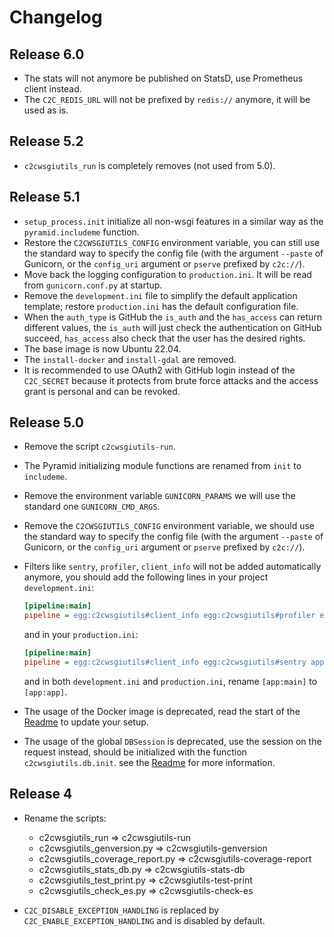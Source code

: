 # Changelog

## Release 6.0

- The stats will not anymore be published on StatsD, use Prometheus client instead.
- The `C2C_REDIS_URL` will not be prefixed by `redis://` anymore, it will be used as is.

## Release 5.2

- `c2cwsgiutils_run` is completely removes (not used from 5.0).

## Release 5.1

- `setup_process.init` initialize all non-wsgi features in a similar way as the `pyramid.includeme` function.
- Restore the `C2CWSGIUTILS_CONFIG` environment variable, you can still use the standard way to specify the
  config file (with the argument `--paste` of Gunicorn, or the `config_uri` argument or `pserve` prefixed
  by `c2c://`).
- Move back the logging configuration to `production.ini`. It will be read from `gunicorn.conf.py` at startup.
- Remove the `development.ini` file to simplify the default application template; restore `production.ini` has the default configuration file.
- When the `auth_type` is GitHub the `is_auth` and the `has_access` can return different values, the `is_auth` will just check
  the authentication on GitHub succeed, `has_access` also check that the user has the desired rights.
- The base image is now Ubuntu 22.04.
- The `install-docker` and `install-gdal` are removed.
- It is recommended to use OAuth2 with GitHub login instead of the `C2C_SECRET` because it protects from
  brute force attacks and the access grant is personal and can be revoked.

## Release 5.0

- Remove the script `c2cwsgiutils-run`.
- The Pyramid initializing module functions are renamed from `init` to `includeme`.
- Remove the environment variable `GUNICORN_PARAMS` we will use the standard one `GUNICORN_CMD_ARGS`.
- Remove the `C2CWSGIUTILS_CONFIG` environment variable, we should use the standard way to specify the
  config file (with the argument `--paste` of Gunicorn, or the `config_uri` argument or `pserve` prefixed
  by `c2c://`).
- Filters like `sentry`, `profiler`, `client_info` will not be added automatically anymore, you should add
  the following lines in your project `development.ini`:

  ```ini
  [pipeline:main]
  pipeline = egg:c2cwsgiutils#client_info egg:c2cwsgiutils#profiler egg:c2cwsgiutils#sentry app
  ```

  and in your `production.ini`:

  ```ini
  [pipeline:main]
  pipeline = egg:c2cwsgiutils#client_info egg:c2cwsgiutils#sentry app
  ```

  and in both `development.ini` and `production.ini`, rename `[app:main]` to `[app:app]`.

- The usage of the Docker image is deprecated, read the start of the [Readme](./README.md) to update your setup.
- The usage of the global `DBSession` is deprecated, use the session on the request instead, should be
  initialized with the function `c2cwsgiutils.db.init`. see the [Readme](./README.md) for more information.

## Release 4

- Rename the scripts:

  - c2cwsgiutils_run => c2cwsgiutils-run
  - c2cwsgiutils_genversion.py => c2cwsgiutils-genversion
  - c2cwsgiutils_coverage_report.py => c2cwsgiutils-coverage-report
  - c2cwsgiutils_stats_db.py => c2cwsgiutils-stats-db
  - c2cwsgiutils_test_print.py => c2cwsgiutils-test-print
  - c2cwsgiutils_check_es.py => c2cwsgiutils-check-es

- `C2C_DISABLE_EXCEPTION_HANDLING` is replaced by `C2C_ENABLE_EXCEPTION_HANDLING` and is disabled by default.
